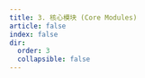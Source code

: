 ```yaml
---
title: 3. 核心模块 (Core Modules)
article: false
index: false
dir:
  order: 3
  collapsible: false
---
```


